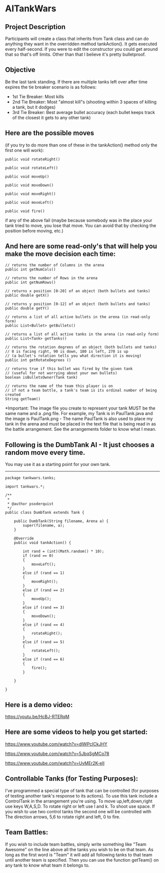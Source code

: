 # AITankWars

## Project Description

Participants will create a class that inherits from Tank class and can do anything they want in the overridden method tankAction(). It gets executed every half-second. If you were to edit the constructor you could get around that so that's off limits. Other than that I believe it's pretty bulletproof.

## Objective

Be the last tank standing. If there are multiple tanks left over after time expires the tie breaker scenario is as follows:

* 1st Tie Breaker: Most kills
* 2nd Tie Breaker: Most "almost kill"s (shooting within 3 spaces of killing a tank, but it dodges)
* 3rd Tie Breaker: Best average bullet accuracy (each bullet keeps track of the closest it gets to any other tank)

## Here are the possible moves 
(if you try to do more than one of these in the tankAction() method only the first one will work):
 
```
public void rotateRight()

public void rotateLeft()

public void moveUp()

public void moveDown()

public void moveRight()

public void moveLeft()

public void fire()
```

if any of the above fail (maybe because somebody was in the place your tank tried to move, you lose that move. You can avoid that by checking the position before moving, etc.)
 

## And here are some read-only's that will help you make the move decision each time:
```
// returns the number of Columns in the arena
public int getNumCols()    

// returns the number of Rows in the arena
public int getNumRows()
 
// returns x position [0-20] of an object (both bullets and tanks)
public double getX()  

// returns y position [0-12] of an object (both bullets and tanks)
public double getY()

// returns a list of all active bullets in the arena (in read-only form)
public List<Bullet> getBullets()

// returns a list of all active tanks in the arena (in read-only form)
public List<Tank> getTanks()
    
// returns the rotation degrees of an object (both bullets and tanks)
// 0 is facing right, 90 is down, 180 is left, 270 is up
// (a bullet's rotation tells you what direction it is moving)
public int getRotateDegrees ()
 
// returns true if this bullet was fired by the given tank
// (useful for not worrying about your own bullets)
boolean isBulletsOwner(Tank tank) 
 
// returns the name of the team this player is on
// if not a team battle, a tank's team is its ordinal number of being created
String getTeam()

```
 
*Important: The image file you create to represent your tank MUST be the same name and a .png file. For example, my Tank is in PaulTank.java and the image is PaulTank.png - The name PaulTank is also used to place my tank in the arena and must be placed in the text file that is being read in as the battle arrangement. See the arrangements folder to know what I mean.

## Following is the DumbTank AI - It just chooses a random move every time.
You may use it as a starting point for your own tank.
___________________________________________________________

```
package tankwars.tanks;

import tankwars.*;

/**
 *
 * @author psoderquist
 */
public class DumbTank extends Tank {

    public DumbTank(String filename, Arena a) {
        super(filename, a);
    }
            
    @Override
    public void tankAction() {
        
        int rand = (int)(Math.random() * 10);
        if (rand == 0)
        {
            moveLeft();
        }
        else if (rand == 1)
        {
            moveRight();
        }
        else if (rand == 2)
        {
            moveUp();
        }
        else if (rand == 3)
        {
            moveDown();
        }
        else if (rand == 4)
        {
            rotateRight();
        }
        else if (rand == 5)
        {
            rotateLeft();
        }
        else if (rand == 6)
        {
            fire();
        }
        
    }
    
}

```

## Here is a demo video:
https://youtu.be/HcBJ-RTERqM

## Here are some videos to help you get started:
https://www.youtube.com/watch?v=dIWPcICkJHY

https://www.youtube.com/watch?v=5JbqSgMCo78

https://www.youtube.com/watch?v=UvMEr2K-eII

## Controllable Tanks (for Testing Purposes):
I've programmed a special type of tank that can be controlled (for purposes of testing another tank's response to its actions). To use this tank include a ControlTank in the arrangement you're using. To move up,left,down,right use keys W,A,S,D. To rotate right or left use l and k. To shoot use space. If you wish to use two control tanks the second one will be controlled with The direction arrows, 5,6 to rotate right and left, 0 to fire.

## Team Battles:
If you wish to include team battles, simply write something like "Team Awesome" on the line above all the tanks you wish to be on that team. As long as the first word is "Team" it will add all following tanks to that team until another team is specified. Then you can use the function getTeam() on any tank to know what team it belongs to.
